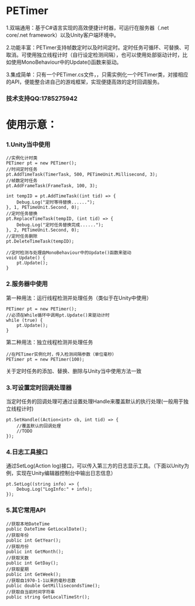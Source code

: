 # PETimer
1.双端通用：基于C#语言实现的高效便捷计时器，可运行在服务器（.net core/.net framework）以及Unity客户端环境中。

2.功能丰富：PETimer支持帧数定时以及时间定时。定时任务可循环、可替换、可取消。可使用独立线程计时（自行设定检测间隔），也可以使用处部驱动计时，比如使用MonoBehaviour中的Update()函数来驱动。

3.集成简单：只有一个PETimer.cs文件，，只需实例化一个PETimer类，对接相应的API，便能整合进自己的游戏框架，实现便捷高效的定时回调服务。

### 技术支持QQ:1785275942

# 使用示意：

### 1.Unity当中使用
```
//实例化计时类
PETimer pt = new PETimer();
//时间定时任务
pt.AddTimeTask(TimerTask, 500, PETimeUnit.Millisecond, 3);
//帧数定时任务
pt.AddFrameTask(FrameTask, 100, 3);

int tempID = pt.AddTimeTask((int tid) => {
    Debug.Log("定时等待替换......");
}, 1, PETimeUnit.Second, 0);
//定时任务替换
pt.ReplaceTimeTask(tempID, (int tid) => {
    Debug.Log("定时任务替换完成......");
}, 2, PETimeUnit.Second, 0);
//定时任务删除
pt.DeleteTimeTask(tempID);

//定时检测与处理由MonoBehaviour中的Update()函数来驱动
void Update() {
    pt.Update();
}
```

### 2.服务器中使用
第一种用法：运行线程检测并处理任务（类似于在Unity中使用）
```
PETimer pt = new PETimer();
//必须在While循环中调用pt.Update()来驱动计时
while (true) {
    pt.Update();
}
```
第二种用法：独立线程检测并处理任务
```
//在PETimer实例化时，传入检测间隔参数（单位毫秒）
PETimer pt = new PETimer(100);
```
关于定时任务的添加、替换、删除与Unity当中使用方法一致

### 3.可设置定时回调处理器
当定时任务的回调处理可通过设置处理Handle来覆盖默认的执行处理(一般用于独立线程计时)
```
pt.SetHandle((Action<int> cb, int tid) => {
    //覆盖默认的回调处理
    //TODO
});
```

### 4.日志工具接口
通过SetLog(Action<string> log)接口，可以传入第三方的日志显示工具。（下面以Unity为例，实现在Unity编辑器控制台中输出日志信息）
```
pt.SetLog((string info) => {
    Debug.Log("LogInfo:" + info);
});
```

### 5.其它常用API
```
//获取本地DateTime
public DateTime GetLocalDate();
//获取年份
public int GetYear();
//获取月份
public int GetMonth();
//获取天数
public int GetDay();
//获取星期
public int GetWeek();
//获取自1970-1-1以来的毫秒总数
public double GetMillisecondsTime();
//获取自当前时间字符串
public string GetLocalTimeStr();
```
